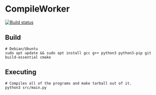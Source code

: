 # CompileWorker
[![Build status](https://ci.appveyor.com/api/projects/status/l626r5teoldahglq?svg=true)](https://ci.appveyor.com/project/JellyCZYT/compileworker)
## Build
    # Debian/Ubuntu
    sudo apt update && sudo apt install gcc g++ python3 python3-pip git build-essential cmake
## Executing
    # Compiles all of the programs and make tarball out of it.
    python3 src/main.py